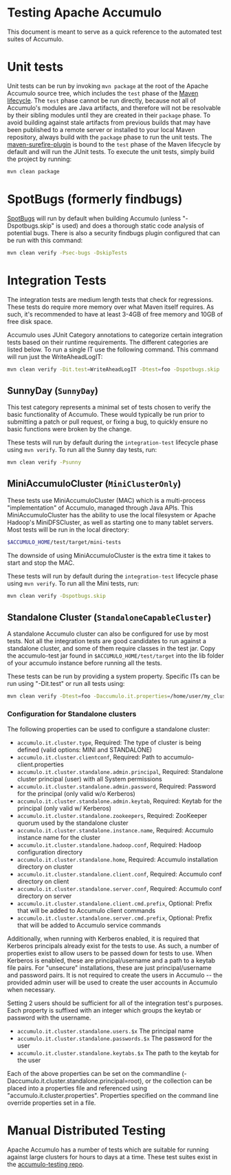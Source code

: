<!--
Licensed to the Apache Software Foundation (ASF) under one or more
contributor license agreements.  See the NOTICE file distributed with
this work for additional information regarding copyright ownership.
The ASF licenses this file to You under the Apache License, Version 2.0
(the "License"); you may not use this file except in compliance with
the License.  You may obtain a copy of the License at

    http://www.apache.org/licenses/LICENSE-2.0

Unless required by applicable law or agreed to in writing, software
distributed under the License is distributed on an "AS IS" BASIS,
WITHOUT WARRANTIES OR CONDITIONS OF ANY KIND, either express or implied.
See the License for the specific language governing permissions and
limitations under the License.
-->

# Testing Apache Accumulo

This document is meant to serve as a quick reference to the automated test suites of Accumulo.

# Unit tests

Unit tests can be run by invoking `mvn package` at the root of the Apache Accumulo source tree, which includes the
`test` phase of the [Maven lifecycle][lifecycle]. The `test` phase cannot be run directly, because not all of Accumulo's
modules are Java artifacts, and therefore will not be resolvable by their sibling modules until they are created in
their `package` phase. To avoid building against stale artifacts from previous builds that may have been published to a
remote server or installed to your local Maven repository, always build with the `package` phase to run the unit
tests. The [maven-surefire-plugin][surefire] is bound to the `test` phase of the Maven lifecycle by default and will run
the JUnit tests. To execute the unit tests, simply build the project by running:

```bash
mvn clean package
```

# SpotBugs (formerly findbugs)

[SpotBugs] will run by default when building Accumulo (unless "-Dspotbugs.skip" is used) and does a thorough static code
analysis of potential bugs.  There is also a security findbugs plugin configured that can be run with this
command:

```bash
mvn clean verify -Psec-bugs -DskipTests
```

# Integration Tests

The integration tests are medium length tests that check for regressions. These tests do require more memory over what 
Maven itself requires. As such, it's recommended to have at least 3-4GB of free memory and 10GB of free disk space.

Accumulo uses JUnit Category annotations to categorize certain integration tests based on their runtime requirements.
The different categories are listed below.  To run a single IT use the following command. This command will run just
the WriteAheadLogIT:

```bash
mvn clean verify -Dit.test=WriteAheadLogIT -Dtest=foo -Dspotbugs.skip
```

## SunnyDay (`SunnyDay`)

This test category represents a minimal set of tests chosen to verify the basic
functionality of Accumulo. These would typically be run prior to submitting a
patch or pull request, or fixing a bug, to quickly ensure no basic functions
were broken by the change.

These tests will run by default during the `integration-test` lifecycle phase using `mvn verify`.
To run all the Sunny day tests, run:

```bash
mvn clean verify -Psunny
```

## MiniAccumuloCluster (`MiniClusterOnly`)

These tests use MiniAccumuloCluster (MAC) which is a multi-process "implementation" of Accumulo, managed
through Java APIs. This MiniAccumuloCluster has the ability to use the local filesystem or Apache Hadoop's
MiniDFSCluster, as well as starting one to many tablet servers. Most tests will be run in the local directory:

```bash
$ACCUMULO_HOME/test/target/mini-tests
```

The downside of using MiniAccumuloCluster is the extra time it takes to start and stop the MAC.

These tests will run by default during the `integration-test` lifecycle phase using `mvn verify`.
To run all the Mini tests, run:
```bash
mvn clean verify -Dspotbugs.skip
```

## Standalone Cluster (`StandaloneCapableCluster`)

A standalone Accumulo cluster can also be configured for use by most tests. Not all the integration tests are good
candidates to run against a standalone cluster, and some of them require classes in the test jar.  Copy the
accumulo-test jar found in `$ACCUMULO_HOME/test/target` into the lib folder of your accumulo instance before running all
the tests.

These tests can be run by providing a system property.  Specific ITs can be run using "-Dit.test" or run all tests using:

```bash
mvn clean verify -Dtest=foo -Daccumulo.it.properties=/home/user/my_cluster.properties -Dfailsafe.groups=StandaloneCapableCluster -Dspotbugs.skip
```

### Configuration for Standalone clusters

The following properties can be used to configure a standalone cluster:

- `accumulo.it.cluster.type`, Required: The type of cluster is being defined (valid options: MINI and STANDALONE)
- `accumulo.it.cluster.clientconf`, Required: Path to accumulo-client.properties
- `accumulo.it.cluster.standalone.admin.principal`, Required: Standalone cluster principal (user) with all System permissions
- `accumulo.it.cluster.standalone.admin.password`, Required: Password for the principal (only valid w/o Kerberos)
- `accumulo.it.cluster.standalone.admin.keytab`, Required: Keytab for the principal (only valid w/ Kerberos)
- `accumulo.it.cluster.standalone.zookeepers`, Required: ZooKeeper quorum used by the standalone cluster
- `accumulo.it.cluster.standalone.instance.name`, Required: Accumulo instance name for the cluster
- `accumulo.it.cluster.standalone.hadoop.conf`, Required: Hadoop configuration directory
- `accumulo.it.cluster.standalone.home`, Required: Accumulo installation directory on cluster
- `accumulo.it.cluster.standalone.client.conf`, Required: Accumulo conf directory on client
- `accumulo.it.cluster.standalone.server.conf`, Required: Accumulo conf directory on server
- `accumulo.it.cluster.standalone.client.cmd.prefix`, Optional: Prefix that will be added to Accumulo client commands
- `accumulo.it.cluster.standalone.server.cmd.prefix`, Optional: Prefix that will be added to Accumulo service commands

Additionally, when running with Kerberos enabled, it is required that Kerberos principals already exist
for the tests to use. As such, a number of properties exist to allow users to be passed down for tests
to use. When Kerberos is enabled, these are principal/username and a path to a keytab file pairs. For "unsecure"
installations, these are just principal/username and password pairs. It is not required to create the users
in Accumulo -- the provided admin user will be used to create the user accounts in Accumulo when necessary.

Setting 2 users should be sufficient for all of the integration test's purposes. Each property is suffixed
with an integer which groups the keytab or password with the username.

- `accumulo.it.cluster.standalone.users.$x` The principal name
- `accumulo.it.cluster.standalone.passwords.$x` The password for the user
- `accumulo.it.cluster.standalone.keytabs.$x` The path to the keytab for the user

Each of the above properties can be set on the commandline (-Daccumulo.it.cluster.standalone.principal=root), or the
collection can be placed into a properties file and referenced using "accumulo.it.cluster.properties". Properties
specified on the command line override properties set in a file.

# Manual Distributed Testing

Apache Accumulo has a number of tests which are suitable for running against large clusters for hours to days at a time.
These test suites exist in the [accumulo-testing repo][testing].

[testing]: https://github.com/apache/accumulo-testing
[surefire]: https://maven.apache.org/surefire/maven-surefire-plugin
[SpotBugs]: https://spotbugs.github.io
[lifecycle]: https://maven.apache.org/guides/introduction/introduction-to-the-lifecycle
